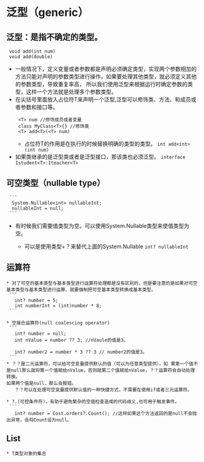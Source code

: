 # 泛型（generic）
  ## 泛型：是指不确定的类型。
  ```
   void add(int num) 
   void add(double)
  ```
   * 一般情况下，定义变量或者参数都是声明必须确定类型，实现两个参数相加的方法只能对声明的参数类型进行操作，如果要处理其他类型，就必须定义其他的参数类型，导致重复率高，
     所以我们使用泛型来根据运行时确定参数的类型，这样一个方法就是处理多个参数类型。
   * 在尖括号里面放入占位符T来声明一个泛型,泛型可以修饰类、方法、和成员或者参数和接口等。
     ```
      <T> num //修饰成员或者变量
      class MyClass<T>{} //修饰类
      <T> add<T>(<T> num)
     ```
     * 占位符T的作用是在执行的时候替换明确的类型的类型。
     ```int add<int>(int num)```
   * 如果类继承的是泛型类或者是泛型接口，那该类也必须泛型。
     ``` interface Istudent<T>:Iteacher<T> ```

  ## 可空类型（nullable type）
     ```
      System.Nullable<int> nullableInt; 
      nullableInt = null;  
     ```
   * 有时候我们需要值类型为空。可以使用System.Nullable<T>类型来使值类型为空。
     * 可以是使用类型+？来替代上面的System.Nullable<T>
     ```int? nullableInt```
  ## 运算符
    * 对了可空的基本类型与基本类型进行运算符处理都是没有区别的，但是要注意的是如果对可空基本类型与基本类型进行运算，就要强制把可空基本类型转换成基本类型。
     ```
       int? number = 5;
       int numberInt = (int)number * 8;
     ```
     
    * 空接合运算符(null coalescing operator)
     ```
       int? number = null;
       int nValue = number ?? 3; //nVaule的值是3。

       int? number2 = number * 3 ?? 3 // number2的值是3。
     ```
    * ？？是二元运算符，可以给可空变量提供默认的值（可以为任意类型提供），如 果第一个值不是null那么就将第一个值赋给nValue，否则就第二个值赋给nValue，？？运算符会自动处理转换。
    如果两个值是null，那么会报错。
       ？？可以在处理可空变量提供默认值的一种快捷方式，不需要在使用if或者三元运算符。
     
    * ?.(可控条件符)，有助于避免繁杂的空值检查造成的代码歧义,也可用于触发事件。
     ```
       int? number = Cost.orders?.Count(); //这样如果这个方法返回的是null不会抛出异常，会将Count设为null。
 ## List<T> 
    * T类型对象的集合